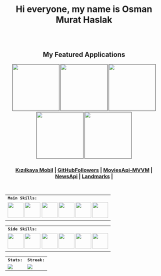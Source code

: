 <h1 align="center">
  Hi everyone, my name is Osman Murat Haslak
</h1> 
<br>
<br>

<div>
    <h2 align=center> My Featured Applications </h2>
</div>

<div align=center>
  <a href=""><img width=150 src="https://github.com/Murathaslak/Murathaslak/assets/61151141/f157f43f-ee3a-429a-846c-5e1401b94f4f"></a>
  <a href=""><img width=150 src="https://github.com/Murathaslak/Murathaslak/assets/61151141/7185cff7-43df-4609-adf9-224590656fe3"></a>
  <a href=""><img width=150 src="https://github.com/Murathaslak/Murathaslak/assets/61151141/3d18d8ce-1008-4b97-9636-2eb6b862c78f"></a>
  <a href=""><img width=150 src="https://github.com/Murathaslak/Murathaslak/assets/61151141/c3bd3831-54bd-4798-92ac-6ed02baf459c"></a>
  <a href=""><img width=150 src="https://github.com/Murathaslak/Murathaslak/assets/61151141/c483a789-9a6e-479b-9b4c-7d0bf89f43ab"></a>
 </a>
</div>

<h3 align="center">
  <a href="https://apps.apple.com/tr/app/kızılkaya-mobil/id6452725405?platform=iphone">Kızılkaya Mobil</a> |
  <a href="https://github.com/Murathaslak/GitHubFollowers">GitHubFollowers</a> |
  <a href="https://github.com/Murathaslak/MoviesApi-MVVM">MoviesApi-MVVM</a> |
  <a href="https://github.com/Murathaslak/NewsApi">NewsApi</a> |
  <a href="https://github.com/Murathaslak/Landmarks">Landmarks</a> |


</h3>

<br>

<div align=center>
<table>
    <tr>
        <td colspan="6">
        <strong><samp>Main Skills:</samp></strong>
        </td>
    </tr>
        <tr>
        <td colspan="6">
        <img src="https://img.icons8.com/color/480/000000/swift.png" width=50></a>
        <img src="https://img.icons8.com/color/480/000000/swiftui.png" width=50></a>
        <img src="https://img.icons8.com/color/480/000000/xcode.png" width=50></a>
        <img src="https://img.icons8.com/color/480/000000/git.png" width=50></a>
        <img src="https://img.icons8.com/color/480/000000/firebase.png" width=50></a>
        <img src="https://img.icons8.com/color/480/000000/figma.png" width=50></a>
        </td>
    </tr>
</table>

<div align=center>
<table>
    <tr>
        <td colspan="8">
        <strong><samp>Side Skills:</samp></strong>
        </td>
    </tr>
        <tr>
        <td colspan="6">
        <img src="https://img.icons8.com/color/480/000000/visual-studio-code-2019.png" width=50></a>     
        <img src="https://img.icons8.com/color/480/000000/html-5.png" width=50></a>
        <img src="https://img.icons8.com/color/480/000000/css3.png" width=50></a>
        <img src="https://img.icons8.com/?size=256&id=54087&format=png" width=50></a>
        <img src="https://www.electronjs.org/assets/img/logo.svg" width=50></a>
        <img src="https://user-images.githubusercontent.com/10379601/29446482-04f7036a-841f-11e7-9872-91d1fc2ea683.png" width=50></a>
 
</table>

<table>
    <tr>
        <td colspan="2">
        <strong><samp>Stats:</samp></strong>
        </td>
        <td colspan="2">
        <strong><samp>Streak:</samp></strong>
        </td>
    </tr>
    <tr>
        <td colspan="2" rowspan="2">
        <a href="https://github-readme-stats.vercel.app/api?username=murathaslak&count_private=true&hide_border=true&show_icons=true&theme=radical">
        <img src="https://github-readme-stats-sigma-five.vercel.app/api?username=murathaslak&count_private=true&hide_border=true&show_icons=true&theme=radical">
        </a>
        </td>
        <td colspan="2" rowspan="2">
        <a href="https://github-readme-streak-stats.herokuapp.com/?user=murathaslak&hide_border=true&theme=radical">
        <img src="https://github-readme-streak-stats.herokuapp.com/?user=murathaslak&hide_border=true&theme=radical">
        </a>
        </td>
    </tr>
</table>

